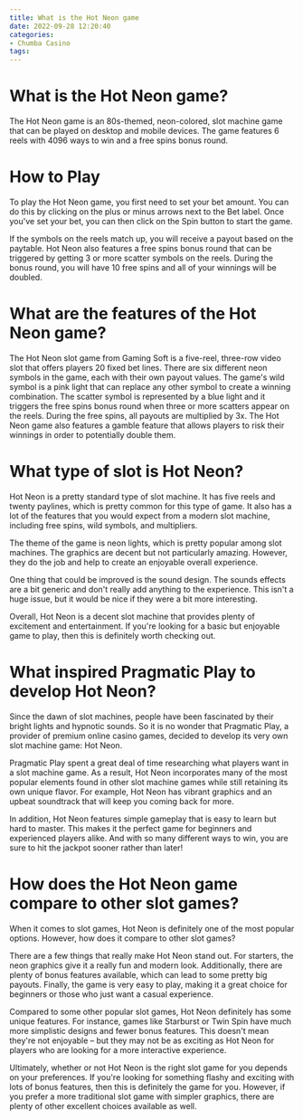 ```yaml
---
title: What is the Hot Neon game
date: 2022-09-28 12:20:40
categories:
- Chumba Casino
tags:
---
```



#  What is the Hot Neon game?

The Hot Neon game is an 80s-themed, neon-colored, slot machine game that can be played on desktop and mobile devices. The game features 6 reels with 4096 ways to win and a free spins bonus round.

# How to Play

To play the Hot Neon game, you first need to set your bet amount. You can do this by clicking on the plus or minus arrows next to the Bet label. Once you've set your bet, you can then click on the Spin button to start the game.

If the symbols on the reels match up, you will receive a payout based on the paytable. Hot Neon also features a free spins bonus round that can be triggered by getting 3 or more scatter symbols on the reels. During the bonus round, you will have 10 free spins and all of your winnings will be doubled.

#  What are the features of the Hot Neon game?

The Hot Neon slot game from Gaming Soft is a five-reel, three-row video slot that offers players 20 fixed bet lines. There are six different neon symbols in the game, each with their own payout values. The game's wild symbol is a pink light that can replace any other symbol to create a winning combination. The scatter symbol is represented by a blue light and it triggers the free spins bonus round when three or more scatters appear on the reels. During the free spins, all payouts are multiplied by 3x. The Hot Neon game also features a gamble feature that allows players to risk their winnings in order to potentially double them.

#  What type of slot is Hot Neon?

Hot Neon is a pretty standard type of slot machine. It has five reels and twenty paylines, which is pretty common for this type of game. It also has a lot of the features that you would expect from a modern slot machine, including free spins, wild symbols, and multipliers.

The theme of the game is neon lights, which is pretty popular among slot machines. The graphics are decent but not particularly amazing. However, they do the job and help to create an enjoyable overall experience.

One thing that could be improved is the sound design. The sounds effects are a bit generic and don't really add anything to the experience. This isn't a huge issue, but it would be nice if they were a bit more interesting.

Overall, Hot Neon is a decent slot machine that provides plenty of excitement and entertainment. If you're looking for a basic but enjoyable game to play, then this is definitely worth checking out.

#  What inspired Pragmatic Play to develop Hot Neon?

Since the dawn of slot machines, people have been fascinated by their bright lights and hypnotic sounds. So it is no wonder that Pragmatic Play, a provider of premium online casino games, decided to develop its very own slot machine game: Hot Neon.

Pragmatic Play spent a great deal of time researching what players want in a slot machine game. As a result, Hot Neon incorporates many of the most popular elements found in other slot machine games while still retaining its own unique flavor. For example, Hot Neon has vibrant graphics and an upbeat soundtrack that will keep you coming back for more.

In addition, Hot Neon features simple gameplay that is easy to learn but hard to master. This makes it the perfect game for beginners and experienced players alike. And with so many different ways to win, you are sure to hit the jackpot sooner rather than later!

#  How does the Hot Neon game compare to other slot games?

When it comes to slot games, Hot Neon is definitely one of the most popular options. However, how does it compare to other slot games?

There are a few things that really make Hot Neon stand out. For starters, the neon graphics give it a really fun and modern look. Additionally, there are plenty of bonus features available, which can lead to some pretty big payouts. Finally, the game is very easy to play, making it a great choice for beginners or those who just want a casual experience.

Compared to some other popular slot games, Hot Neon definitely has some unique features. For instance, games like Starburst or Twin Spin have much more simplistic designs and fewer bonus features. This doesn't mean they're not enjoyable – but they may not be as exciting as Hot Neon for players who are looking for a more interactive experience.

Ultimately, whether or not Hot Neon is the right slot game for you depends on your preferences. If you're looking for something flashy and exciting with lots of bonus features, then this is definitely the game for you. However, if you prefer a more traditional slot game with simpler graphics, there are plenty of other excellent choices available as well.